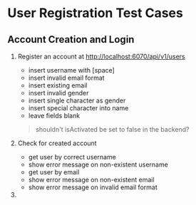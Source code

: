 # User Registration Test Cases

## Account Creation and Login

1. Register an account at <http://localhost:6070/api/v1/users>

   - insert username with [space]
   - insert invalid email format
   - insert existing email
   - insert invalid gender
   - insert single character as gender
   - insert special character into name
   - leave fields blank

    > shouldn't isActivated be set to false in the backend?

2. Check for created account

   - get user by correct username
   - show error message on non-existent username
   - get user by email
   - show error message on non-existent email
   - show error message on invalid email format

3. 